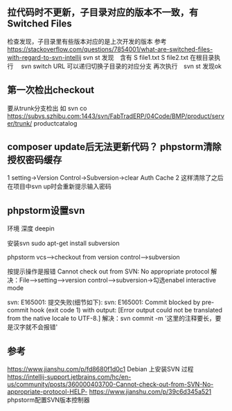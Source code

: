 ## 拉代码时不更新，子目录对应的版本不一致，有Switched Files
检查发现，子目录里有些版本对应的是上次开发的版本
参考　https://stackoverflow.com/questions/7854001/what-are-switched-files-with-regard-to-svn-intellij
svn st 发现　含有
    S  file1.txt
    S  file2.txt
在根目录执行
　svn switch URL
可以递归切换子目录的对应分支
再次执行　svn st 发现ok
## 第一次检出checkout
要从trunk分支检出 
如
svn co https://subvs.szhibu.com:1443/svn/FabTradERP/04Code/BMP/product/server/trunk/ productcatalog

## composer update后无法更新代码？ phpstorm清除授权密码缓存
1 setting->Version Control->Subversion->clear Auth Cache
2 这样清除了之后在项目中svn up时会重新提示输入密码
## phpstorm设置svn
环境
深度 deepin

安装svn
sudo apt-get install subversion

phpstorm vcs-->checkout from version control-->subversion

按提示操作是报错
Cannot check out from SVN: No appropriate protocol
解决：File-->setting-->version control-->subversion->勾选enabel interactive mode


svn: E165001: 提交失败(细节如下): 
svn: E165001: Commit blocked by pre-commit hook (exit code 1) with output:
[Error output could not be translated from the native locale to UTF-8.]
解决：svn commit -m '这里的注释要长，要是汉字就不会报错'

## 参考
https://www.jianshu.com/p/fd8680f1d0c1 Debian 上安装SVN 过程
https://intellij-support.jetbrains.com/hc/en-us/community/posts/360000403700-Cannot-check-out-from-SVN-No-appropriate-protocol-HELP-
https://www.jianshu.com/p/39c6d345a521 phpstorm配置SVN版本控制器

